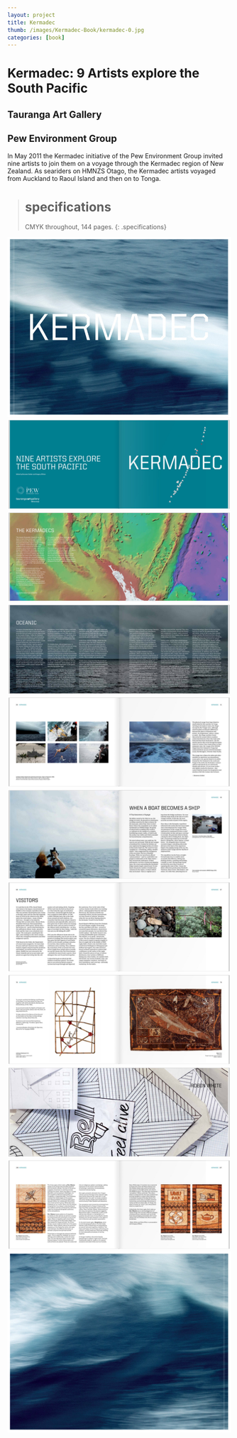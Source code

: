 ```yaml
---
layout: project
title: Kermadec
thumb: /images/Kermadec-Book/kermadec-0.jpg
categories: [book]
---
```


# Kermadec: 9 Artists explore the South Pacific

## Tauranga Art Gallery

## Pew Environment Group

In May 2011 the Kermadec initiative of the Pew Environment Group invited nine artists to join them on a voyage through the Kermadec region of New Zealand. As seariders on HMNZS Otago, the Kermadec artists voyaged from Auckland to Raoul Island and then on to Tonga.

> # specifications
> CMYK throughout, 144 pages.
{: .specifications}

![](/images/Kermadec-Book/kermadec-1.jpg)
![](/images/Kermadec-Book/kermadec-2.jpg)
![](/images/Kermadec-Book/kermadec-3.jpg)
![](/images/Kermadec-Book/kermadec-4.jpg)
![](/images/Kermadec-Book/kermadec-5.jpg)
![](/images/Kermadec-Book/kermadec-6.jpg)
![](/images/Kermadec-Book/kermadec-8.jpg)
![](/images/Kermadec-Book/kermadec-9.jpg)
![](/images/Kermadec-Book/kermadec-10.jpg)
![](/images/Kermadec-Book/kermadec-11.jpg)
![](/images/Kermadec-Book/kermadec-12.jpg)